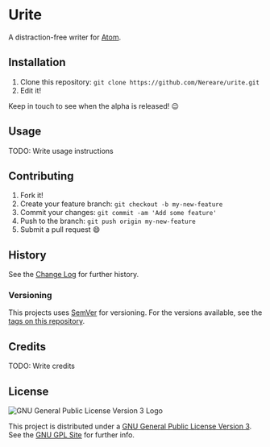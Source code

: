 # Urite

A distraction-free writer for [Atom](https://atom.io/).

## Installation

1. Clone this repository: `git clone https://github.com/Nereare/urite.git`
2. Edit it!

Keep in touch to see when the alpha is released! :wink:

## Usage

TODO: Write usage instructions

## Contributing

1. Fork it!
2. Create your feature branch: `git checkout -b my-new-feature`
3. Commit your changes: `git commit -am 'Add some feature'`
4. Push to the branch: `git push origin my-new-feature`
5. Submit a pull request :smile:

## History

See the [Change Log](https://github.com/nereare/urite/changelog.md) for further history.

### Versioning

This projects uses [SemVer](http://semver.org/) for versioning. For the versions available, see the [tags on this repository](https://github.com/nereare/urite/tags).

## Credits

TODO: Write credits

## License

![GNU General Public License Version 3 Logo](http://i.imgur.com/E9bcWGA.png "GNU General Public License Version 3 Logo")

This project is distributed under a [GNU General Public License Version 3](https://www.gnu.org/licenses/gpl-3.0.txt). See the [GNU GPL Site](https://www.gnu.org/licenses/gpl-3.0.en.html) for further info.
